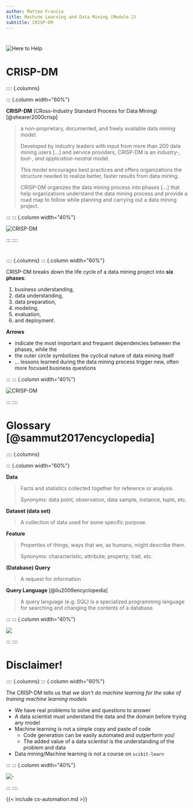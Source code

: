 ```yaml
---
author: Matteo Francia
title: Machine Learning and Data Mining (Module 2)
subtitle: CRISP-DM
---
```


#

![Here to Help](https://imgs.xkcd.com/comics/here_to_help.png)

# CRISP-DM

:::: {.columns}

::: {.column width="60%"}

**CRISP-DM** (CRoss-Industry Standard Process for Data Mining) [@shearer2000crisp]

> a non-proprietary, documented, and freely available data mining model.
> 
> Developed by industry leaders with input from more than 200 data mining users [...] and service providers, CRISP-DM is an *industry-, tool-, and application-neutral* model.
>
> This model encourages best practices and offers organizations the structure needed to realize better, faster results from data mining.
>
> CRISP-DM organizes the data mining process into phases [...] that help organizations understand the data mining process and provide a road map to follow while planning and carrying out a data mining project.

:::
::: {.column width="40%"}

![CRISP-DM](https://upload.wikimedia.org/wikipedia/commons/thumb/b/b9/CRISP-DM_Process_Diagram.png/1280px-CRISP-DM_Process_Diagram.png)

:::
::::

#

:::: {.columns}
::: {.column width="60%"}

CRISP-DM breaks down the life cycle of a data mining project into **six phases**:

1. business understanding,
1. data understanding,
1. data preparation,
1. modeling,
1. evaluation,
1. and deployment.

**Arrows**

- indicate the most important and frequent dependencies between the phases, while the 
- the outer circle symbolizes the cyclical nature of data mining itself
- ... lessons learned during the data mining process trigger new, often more focused business questions


:::
::: {.column width="40%"}

![CRISP-DM](https://upload.wikimedia.org/wikipedia/commons/thumb/b/b9/CRISP-DM_Process_Diagram.png/1280px-CRISP-DM_Process_Diagram.png)

:::
::::

# Glossary [@sammut2017encyclopedia]

:::: {.columns}

::: {.column width="60%"}

**Data**

> Facts and statistics collected together for reference or analysis.
>
> Synonyms: data point, observation, data sample, instance, tuple, etc.

**Dataset (data set)**

> A collection of data used for some specific purpose.

**Feature**

> Properties of things, ways that we, as humans, might describe them. 
>
> Synonyms: characteristic; attribute; property; trait, etc.

**(Database) Query**

> A request for information

**Query Language** [@liu2009encyclopedia]

> A query language (e.g. SQL) is a specialized programming language for searching and changing the contents of a database. 

:::
::: {.column width="40%"}

![](https://github.com/user-attachments/assets/6b3f38bf-1a0f-4979-b141-854508d5faa9)

:::
::::

# Disclaimer!

:::: {.columns}
::: {.column width="60%"}

The CRISP-DM tells us that *we don't do machine learning for the sake of training machine learning models*

- We have real problems to solve and questions to answer
- A data scientist must understand the data and the domain before trying any model
- Machine learning is not a simple copy and paste of code
    - Code generation can be easily automated and outperform you!
    - The added value of a data scientist is the understanding of the problem and data
- Data mining/Machine learning is not a course on `scikit-learn`

:::
::: {.column width="40%"}

![-](https://en.meming.world/images/en/a/a3/We_Don%27t_Do_That_Here.jpg)

:::
::::

{{< include cs-automation.md >}}